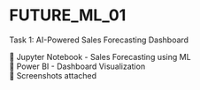 # FUTURE_ML_01

Task 1: AI-Powered Sales Forecasting Dashboard

🔹 Jupyter Notebook - Sales Forecasting using ML  
🔹 Power BI - Dashboard Visualization  
🔹 Screenshots attached  
